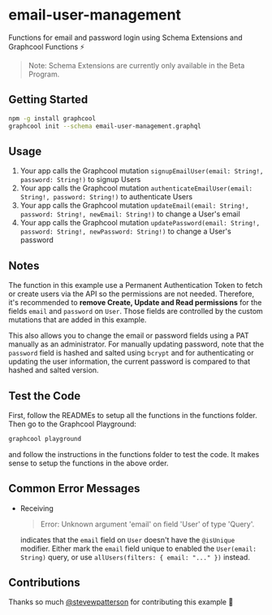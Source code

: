 # email-user-management

Functions for email and password login using Schema Extensions and Graphcool Functions ⚡️

> Note: Schema Extensions are currently only available in the Beta Program.

## Getting Started

```sh
npm -g install graphcool
graphcool init --schema email-user-management.graphql
```

## Usage

1. Your app calls the Graphcool mutation `signupEmailUser(email: String!, password: String!)` to signup Users
2. Your app calls the Graphcool mutation `authenticateEmailUser(email: String!, password: String!)` to authenticate Users
3. Your app calls the Graphcool mutation `updateEmail(email: String!, password: String!, newEmail: String!)` to change a User's email
4. Your app calls the Graphcool mutation `updatePassword(email: String!, password: String!, newPassword: String!)` to change a User's password

## Notes

The function in this example use a Permanent Authentication Token to fetch or create users via the API so the permissions are not needed. Therefore, it's recommended to **remove Create, Update and Read permissions** for the fields `email` and `password` on `User`. Those fields are controlled by the custom mutations that are added in this example.

This also allows you to change the email or password fields using a PAT manually as an administrator. For manually updating password, note that the `password` field is hashed and salted using `bcrypt` and for authenticating or updating the user information, the current password is compared to that hashed and salted version.

## Test the Code

First, follow the READMEs to setup all the functions in the functions folder. Then go to the Graphcool Playground:

```sh
graphcool playground
```

and follow the instructions in the functions folder to test the code. It makes sense to setup the functions in the above order.

## Common Error Messages

* Receiving

  > Error: Unknown argument 'email' on field 'User' of type 'Query'.
  
  indicates that the `email` field on `User` doesn't have the `@isUnique` modifier. Either mark the `email` field unique to enabled the `User(email: String)` query, or use `allUsers(filters: { email: "..." })` instead.

## Contributions

Thanks so much [@stevewpatterson](https://github.com/stevewpatterson) for contributing this example :tada:
